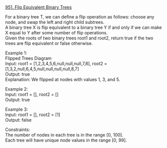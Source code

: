 [951. Flip Equivalent Binary Trees](https://leetcode.com/problems/flip-equivalent-binary-trees/)




For a binary tree T, we can define a flip operation as follows: choose any node, and swap the left and right child subtrees.                   
A binary tree X is flip equivalent to a binary tree Y if and only if we can make X equal to Y after some number of flip operations.                   
Given the roots of two binary trees root1 and root2, return true if the two trees are flip equivalent or false otherwise.             

Example 1:                
Flipped Trees Diagram              
Input: root1 = [1,2,3,4,5,6,null,null,null,7,8], root2 = [1,3,2,null,6,4,5,null,null,null,null,8,7]                
Output: true              
Explanation: We flipped at nodes with values 1, 3, and 5.                     

Example 2:                         
Input: root1 = [], root2 = []                 
Output: true                    

Example 3:                        
Input: root1 = [], root2 = [1]              
Output: false             

Constraints:                 
The number of nodes in each tree is in the range [0, 100].                
Each tree will have unique node values in the range [0, 99].               
